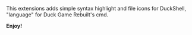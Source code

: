 This extensions adds simple syntax highlight and file icons for DuckShell, "language" for Duck Game Rebuilt's cmd.

**Enjoy!**
